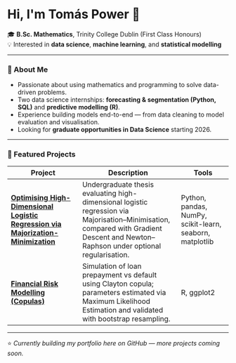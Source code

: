# Hi, I'm Tomás Power 👋  

🎓 **B.Sc. Mathematics**, Trinity College Dublin (First Class Honours)  
💡 Interested in **data science**, **machine learning**, and **statistical modelling**  

---

### 🧠 About Me
- Passionate about using mathematics and programming to solve data-driven problems.  
- Two data science internships: **forecasting & segmentation (Python, SQL)** and **predictive modelling (R)**.  
- Experience building models end-to-end — from data cleaning to model evaluation and visualisation.  
- Looking for **graduate opportunities in Data Science** starting 2026.

---

### 📂 Featured Projects
| Project | Description | Tools |
|----------|--------------|-------|
| [**Optimising High-Dimensional Logistic Regression via Majorization-Minimization**](https://github.com/tomasmp1/thesis-logistic-mm) | Undergraduate thesis evaluating high-dimensional logistic regression via Majorisation–Minimisation, compared with Gradient Descent and Newton–Raphson under optional regularisation. | Python, pandas, NumPy, scikit-learn, seaborn, matplotlib |
| [**Financial Risk Modelling (Copulas)**](https://github.com/tomasmp1/copula-competing-risks) | Simulation of loan prepayment vs default using Clayton copula; parameters estimated via Maximum Likelihood Estimation and validated with bootstrap resampling. | R, ggplot2 |

---

⭐ *Currently building my portfolio here on GitHub — more projects coming soon.*
